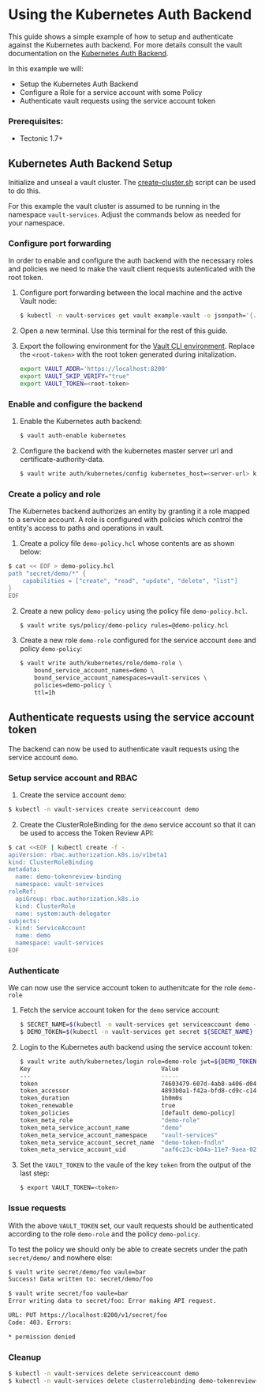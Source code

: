 # Using the Kubernetes Auth Backend

This guide shows a simple example of how to setup and authenticate against the Kubernetes auth backend. For more details consult the vault documentation on the [Kubernetes Auth Backend][kubernetes-auth-backend].

In this example we will:
- Setup the Kubernetes Auth Backend
- Configure a Role for a service account with some Policy
- Authenticate vault requests using the service account token

### Prerequisites:
- Tectonic 1.7+

## Kubernetes Auth Backend Setup

Initialize and unseal a vault cluster. The [create-cluster.sh][create-cluster] script can be used to do this.

For this example the vault cluster is assumed to be running in the namespace `vault-services`. Adjust the commands below as needed for your namespace.

### Configure port forwarding
In order to enable and configure the auth backend with the necessary roles and policies we need to make the vault client requests autenticated with the root token.

1. Configure port forwarding between the local machine and the active Vault node:
   
    ```sh
    $ kubectl -n vault-services get vault example-vault -o jsonpath='{.status.nodes.active}' | xargs -0 -I {} kubectl -n vault-services port-forward {} 8200
    ```

2. Open a new terminal. Use this terminal for the rest of this guide.

3. Export the following environment for the [Vault CLI environment][vault-cli-env]. 
    Replace the `<root-token>` with the root token generated during initalization.

    ```sh
    export VAULT_ADDR='https://localhost:8200'
    export VAULT_SKIP_VERIFY="true"
    export VAULT_TOKEN=<root-token> 
    ```

### Enable and configure the backend

1. Enable the Kubernetes auth backend:

    ```sh
    $ vault auth-enable kubernetes

    ```
2. Configure the backend with the kubernetes master server url and certificate-authority-data.

    ```sh
    $ vault write auth/kubernetes/config kubernetes_host=<server-url> kubernetes_ca_cert=@ca.crt
    ```

### Create a policy and role

The Kubernetes backend authorizes an entity by granting it a role mapped to a service account. A role is configured with policies which control the entity's access to paths and operations in vault.

1. Create a policy file `demo-policy.hcl` whose contents are as shown below:
    
```sh
$ cat << EOF > demo-policy.hcl
path "secret/demo/*" {
    capabilities = ["create", "read", "update", "delete", "list"]
}
EOF
```

2. Create a new policy `demo-policy` using the policy file `demo-policy.hcl`.

    ```sh
    $ vault write sys/policy/demo-policy rules=@demo-policy.hcl
    ```

3. Create a new role `demo-role` configured for the service account `demo` and policy `demo-policy`:

    ```sh
    $ vault write auth/kubernetes/role/demo-role \
        bound_service_account_names=demo \
        bound_service_account_namespaces=vault-services \
        policies=demo-policy \
        ttl=1h
    ```


## Authenticate requests using the service account token

The backend can now be used to authenticate vault requests using the service account `demo`.

### Setup service account and RBAC

1. Create the service account `demo`:

```sh
$ kubectl -n vault-services create serviceaccount demo
```

2. Create the ClusterRoleBinding for the `demo` service account so that it can be used to access the Token Review API:

```sh
$ cat <<EOF | kubectl create -f -
apiVersion: rbac.authorization.k8s.io/v1beta1
kind: ClusterRoleBinding
metadata:
  name: demo-tokenreview-binding
  namespace: vault-services
roleRef:
  apiGroup: rbac.authorization.k8s.io
  kind: ClusterRole
  name: system:auth-delegator
subjects:
- kind: ServiceAccount
  name: demo
  namespace: vault-services
EOF
```

### Authenticate

We can now use the service account token to authenitcate for the role `demo-role`

1. Fetch the service account token for the `demo` service account:
    ```sh
    $ SECRET_NAME=$(kubectl -n vault-services get serviceaccount demo -o jsonpath='{.secrets[0].name}')
    $ DEMO_TOKEN=$(kubectl -n vault-services get secret ${SECRET_NAME} -o jsonpath='{.data.token}' | base64 --decode)
    ```

2. Login to the Kubernetes auth backend using the service account token:
    ```sh
    $ vault write auth/kubernetes/login role=demo-role jwt=${DEMO_TOKEN}
    Key                                   	Value
    ---                                   	-----
    token                                 	74603479-607d-4ab8-a406-d0456d9f3d65
    token_accessor                        	4893b0a1-f42a-bfd8-cd9c-c14b9bdb6095
    token_duration                        	1h0m0s
    token_renewable                       	true
    token_policies                        	[default demo-policy]
    token_meta_role                       	"demo-role"
    token_meta_service_account_name       	"demo"
    token_meta_service_account_namespace  	"vault-services"
    token_meta_service_account_secret_name	"demo-token-fndln"
    token_meta_service_account_uid        	"aaf6c23c-b04a-11e7-9aea-0245c85cf1cc"
    ```

3. Set the `VAULT_TOKEN` to the vaule of the key `token` from the output of the last step:
    ```sh
    $ export VAULT_TOKEN=<token>
    ```

### Issue requests

With the above `VAULT_TOKEN` set, our vault requests should be authenticated according to the role `demo-role` and the policy `demo-policy`.

To test the policy we should only be able to create secrets under the path `secret/demo/` and nowhere else:

```sh
$ vault write secret/demo/foo vaule=bar
Success! Data written to: secret/demo/foo
```

```sh
$ vault write secret/foo vaule=bar
Error writing data to secret/foo: Error making API request.

URL: PUT https://localhost:8200/v1/secret/foo
Code: 403. Errors:

* permission denied
```

### Cleanup

```sh
$ kubectl -n vault-services delete serviceaccount demo
$ kubectl -n vault-services delete clusterrolebinding demo-tokenreview-binding
```

[kubernetes-auth-backend]: https://www.vaultproject.io/docs/auth/kubernetes.html
[vault-cli-env]: https://www.vaultproject.io/docs/commands/environment.html
[create-cluster]: ../../hack/helper/create-cluster.sh

